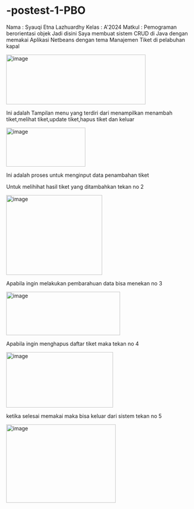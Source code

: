 # -postest-1-PBO
Nama    : Syauqi Etna Lazhuardhy
Kelas   : A'2024
Matkul  : Pemograman berorientasi objek
Jadi disini Saya membuat sistem CRUD di Java dengan memakai Aplikasi Netbeans dengan tema Manajemen Tiket di pelabuhan kapal


<img width="373" height="133" alt="image" src="https://github.com/user-attachments/assets/0b59e2ad-ce46-4dcc-8f71-dfaa7f48e9c1" />

Ini adalah Tampilan menu yang terdiri dari menampilkan menambah tiket,melihat tiket,update tiket,hapus tiket dan keluar


<img width="212" height="104" alt="image" src="https://github.com/user-attachments/assets/76d48a06-948b-4bbd-a982-f237afa826ac" />

Ini adalah proses untuk menginput data penambahan tiket

Untuk melihihat hasil tiket yang ditambahkan tekan no 2


<img width="257" height="213" alt="image" src="https://github.com/user-attachments/assets/93e082b7-735c-41e3-b9a6-f53fd628ab95" />

Apabila ingin melakukan pembarahuan data bisa menekan no 3

<img width="305" height="116" alt="image" src="https://github.com/user-attachments/assets/00655586-1eaf-40b5-b796-74cc3e5eda5b" />

Apabila ingin menghapus daftar tiket maka tekan no 4


<img width="286" height="148" alt="image" src="https://github.com/user-attachments/assets/467b3c71-6f2c-4ba1-9b4a-def939f8095b" />


ketika selesai memakai maka bisa keluar dari sistem tekan no 5


<img width="293" height="209" alt="image" src="https://github.com/user-attachments/assets/0fc16f75-95d7-4eb4-9469-d7813e8495df" />
